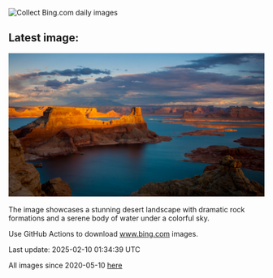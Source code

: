 ![Collect Bing.com daily images](https://github.com/counter2015/bing-daily-images/workflows/Collect%20Bing.com%20daily%20images/badge.svg)
## Latest image:
![](images/AlstromPoint.jpg)

The image showcases a stunning desert landscape with dramatic rock formations and a serene body of water under a colorful sky.

Use GitHub Actions to download www.bing.com images.

Last update: 2025-02-10 01:34:39 UTC

All images since 2020-05-10 [here](https://github.com/counter2015/bing-daily-images/tree/master/images)
